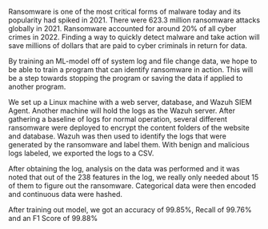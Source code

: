 Ransomware is one of the most critical forms of malware today and its popularity had spiked in 2021. There were 623.3 million ransomware attacks globally in 2021. Ransomware accounted for around 20% of all cyber crimes in 2022. 
Finding a way to quickly detect malware and take action will save millions of dollars that are paid to cyber criminals in return for data.

By training an ML-model off of system log and file change data, we hope to be able to train a program that can identify ransomware in action. This will be a step towards stopping the program or saving the data if applied to another program.

We set up a Linux machine with a web server, database, and Wazuh SIEM Agent. Another machine will hold the logs as the Wazuh server. 
After gathering a baseline of logs for normal operation, several different ransomware were deployed to encrypt the content folders of the website and database. 
Wazuh was then used to identify the logs that were generated by the ransomware and label them. With benign and malicious logs labeled, we exported the logs to a CSV.

After obtaining the log, analysis on the data was performed and it was noted that out of the 238 features in the log, we really only needed about 15 of them to figure out the ransomware. 
Categorical data were then encoded and continuous data were hashed.

After training out model, we got an accuracy of 99.85%, Recall of 99.76% and an F1 Score of 99.88%
